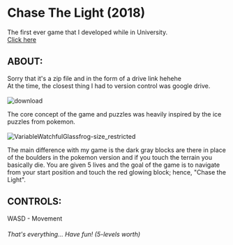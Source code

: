 # Chase The Light (2018)
The first ever game that I developed while in University. <br />
[Click here](https://drive.google.com/file/d/1M_JN3ibzDbr7qIkvCBizhu4tQ8cmUx3V/view?usp=sharing)

## ABOUT: <br />
Sorry that it's a zip file and in the form of a drive link hehehe <br />
At the time, the closest thing I had to version control was google drive. <br /> <br />
![download](https://user-images.githubusercontent.com/79740554/176943796-39ec6fce-5e1d-4c83-83b0-28a4d2b0ac5b.jpg)

The core concept of the game and puzzles was heavily inspired by the ice puzzles from pokemon. <br /> <br />
![VariableWatchfulGlassfrog-size_restricted](https://user-images.githubusercontent.com/79740554/176944263-25be1281-bc48-4bd2-ba63-148c93ffa179.gif)

The main difference with my game is the dark gray blocks are there in place of the boulders in the pokemon version and if you touch the terrain you basically die. You are given 5 lives and the goal of the game is to navigate from your start position and touch the red glowing block; hence, "Chase the Light".

## CONTROLS: <br />
WASD - Movement

###### That's everything... Have fun! (5-levels worth)
